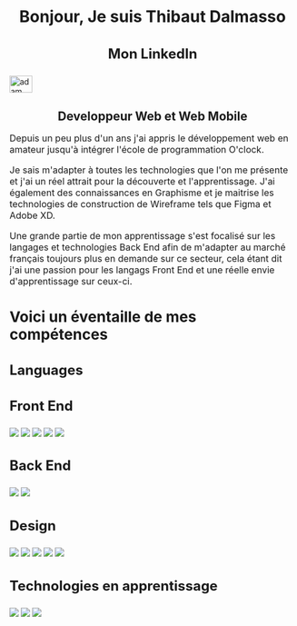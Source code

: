 <center>
  
<h1 align="center">Bonjour, Je suis Thibaut Dalmasso</h1>

<h3 style="font-size:24px">Mon LinkedIn</h3>
<p align="left">
  <a href="https://www.linkedin.com/in/thibaut-dalmasso-a1a121210/" target="blank"><img align="center"
      src="https://raw.githubusercontent.com/rahuldkjain/github-profile-readme-generator/master/src/images/icons/Social/linked-in-alt.svg"
      alt="adam pithewan" height="30" width="40" /></a>
</p>
  
<h2 style="margin-bottom:0.5rem;">Developpeur Web et Web Mobile</h2>
  
</center>

<p style="font-size: 16px;">Depuis un peu plus d'un ans j'ai appris le développement web en amateur jusqu'à intégrer l'école de programmation O'clock.</p>

<p style="font-size: 16px;">Je sais m'adapter à toutes les technologies que l'on me présente et j'ai un réel attrait pour la découverte et l'apprentissage. J'ai également des connaissances en Graphisme et je maitrise les technologies de construction de Wireframe tels que Figma et Adobe XD.</p>

<p style="font-size: 16px;">Une grande partie de mon apprentissage s'est focalisé sur les langages et technologies Back End afin de m'adapter au marché français toujours plus en demande sur ce secteur, cela étant dit j'ai une passion pour les langags Front End et une réelle envie d'apprentissage sur ceux-ci.</p>

<h3 style="font-size:26px">Voici un éventaille de mes compétences</h3>

<h2 style="font-size:24px">Languages</h2>

<h3 style="font-size:24px">Front End</h3>

![](https://img.shields.io/badge/code-HTML5-blue?style=for-the-badge&logo=html5&logoColor=white&color=E34F26)
![](https://img.shields.io/badge/code-CSS/SASS-blue?style=for-the-badge&logo=sass&logoColor=white&color=4169e1)
![](https://img.shields.io/badge/code-JavaScript-blue?style=for-the-badge&logo=javascript&logoColor=white&color=F7DF1E)
![](https://img.shields.io/badge/code-Bootstrap-blue?style=for-the-badge&logo=Bootstrap&logoColor=white&color=8E7CC3)
![](https://img.shields.io/badge/code-TailWind-blue?style=for-the-badge&logo=TailwindCSS&logoColor=white&color=06B6D4)

<h3 style="font-size:24px">Back End</h3>

![](https://img.shields.io/badge/code-PHP-blue?style=for-the-badge&logo=php&logoColor=white&color=777BB4)
![](https://img.shields.io/badge/code-Laravel-blue?style=for-the-badge&logo=laravel&logoColor=white&color=FF2D20)

<h3 style="font-size:24px">Design</h3>

![](https://img.shields.io/badge/code-Figma-blue?style=for-the-badge&logo=figma&logoColor=white&color=F24E1E)
![](https://img.shields.io/badge/code-adobeXD-blue?style=for-the-badge&logo=adobexd&logoColor=white&color=FF61F6)
![](https://img.shields.io/badge/code-Illustrator-blue?style=for-the-badge&logo=adobeillustrator&logoColor=white&color=FF9A00)
![](https://img.shields.io/badge/code-Photoshop-blue?style=for-the-badge&logo=adobephotoshop&logoColor=white&color=31A8FF)
![](https://img.shields.io/badge/code-InDesign-blue?style=for-the-badge&logo=adobeindesign&logoColor=white&color=FF3366)

<h3 style="font-size:24px">Technologies en apprentissage</h3>

![](https://img.shields.io/badge/code-React-blue?style=for-the-badge&logo=react&logoColor=white&color=61DAFB)
![](https://img.shields.io/badge/code-Symfony-blue?style=for-the-badge&logo=symfony&logoColor=white&color=000000)
![](https://img.shields.io/badge/code-Svelte-blue?style=for-the-badge&logo=svelte&logoColor=white&color=FF3E00)
